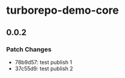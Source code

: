 # turborepo-demo-core

## 0.0.2

### Patch Changes

- 78b9d57: test publish 1
- 37c55d9: test publish 2
